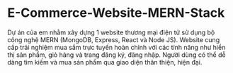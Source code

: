 # E-Commerce-Website-MERN-Stack
Dự án của em nhằm xây dựng 1 website thương mại điện tử sử dụng bộ công nghệ MERN (MongoDB, Express, React và Node JS). Website cung cấp trải nghiệm mua sắm trực tuyến hoàn chỉnh với các tính năng như hiển thị sản phẩm, giỏ hàng và trang đăng ký, đăng nhập. Người dùng có thể dễ dàng tìm kiếm và mua sản phẩm qua giao diện thân thiện, hiện đại.
